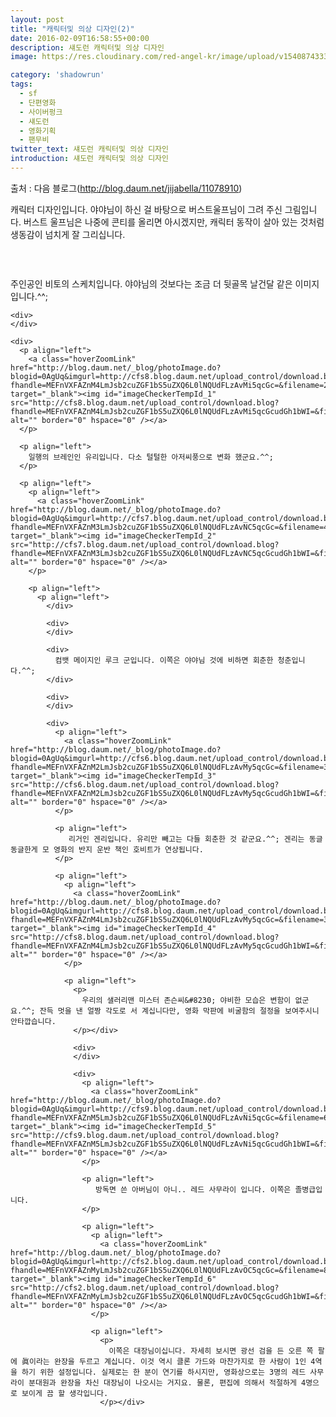 ```yaml
---
layout: post
title: "캐릭터및 의상 디자인(2)"
date: 2016-02-09T16:58:55+00:00
description: 섀도런 캐릭터및 의상 디자인
image: https://res.cloudinary.com/red-angel-kr/image/upload/v1540874333/blog_img/shadowrun.jpg  

category: 'shadowrun'  
tags:
  - sf
  - 단편영화
  - 사이버펑크
  - 섀도런
  - 영화기획
  - 팬무비
twitter_text: 섀도런 캐릭터및 의상 디자인
introduction: 섀도런 캐릭터및 의상 디자인
---
```


출처 : 다음 블로그(<http://blog.daum.net/jijabella/11078910>)

캐릭터 디자인입니다. 야야님이 하신 걸 바탕으로 버스트울프님이 그려 주신 그림입니다. 버스트 울프님은 나중에 콘티를 올리면 아시겠지만, 캐릭터 동작이 살아 있는 것처럼 생동감이 넘치게 잘 그리십니다.

&nbsp;

<div>
  <p align="left">
    <a class="hoverZoomLink" href="http://blog.daum.net/_blog/photoImage.do?blogid=0AgUq&imgurl=http://cfs3.blog.daum.net/upload_control/download.blog?fhandle=MEFnVXFAZnMzLmJsb2cuZGF1bS5uZXQ6L0lNQUdFLzAvOC5qcGc=&filename=8.jpg" target="_blank"><img id="imageCheckerTempId_0" src="http://cfs3.blog.daum.net/upload_control/download.blog?fhandle=MEFnVXFAZnMzLmJsb2cuZGF1bS5uZXQ6L0lNQUdFLzAvOC5qcGcudGh1bWI=&filename=8.jpg" alt="" border="0" hspace="0" /></a>
  </p>
  
  <p align="left">
    <p>
      주인공인 비토의 스케치입니다. 야야님의 것보다는 조금 더 뒷골목 날건달 같은 이미지입니다.^^;
    </p></div> 
    
    <div>
    </div>
    
    <div>
      <p align="left">
        <a class="hoverZoomLink" href="http://blog.daum.net/_blog/photoImage.do?blogid=0AgUq&imgurl=http://cfs8.blog.daum.net/upload_control/download.blog?fhandle=MEFnVXFAZnM4LmJsb2cuZGF1bS5uZXQ6L0lNQUdFLzAvMi5qcGc=&filename=2.jpg" target="_blank"><img id="imageCheckerTempId_1" src="http://cfs8.blog.daum.net/upload_control/download.blog?fhandle=MEFnVXFAZnM4LmJsb2cuZGF1bS5uZXQ6L0lNQUdFLzAvMi5qcGcudGh1bWI=&filename=2.jpg" alt="" border="0" hspace="0" /></a>
      </p>
      
      <p align="left">
        일행의 브레인인 유리입니다. 다소 털털한 아저씨풍으로 변화 했군요.^^;
      </p>
      
      <p align="left">
        <p align="left">
          <a class="hoverZoomLink" href="http://blog.daum.net/_blog/photoImage.do?blogid=0AgUq&imgurl=http://cfs7.blog.daum.net/upload_control/download.blog?fhandle=MEFnVXFAZnM3LmJsb2cuZGF1bS5uZXQ6L0lNQUdFLzAvNC5qcGc=&filename=4.jpg" target="_blank"><img id="imageCheckerTempId_2" src="http://cfs7.blog.daum.net/upload_control/download.blog?fhandle=MEFnVXFAZnM3LmJsb2cuZGF1bS5uZXQ6L0lNQUdFLzAvNC5qcGcudGh1bWI=&filename=4.jpg" alt="" border="0" hspace="0" /></a>
        </p>
        
        <p align="left">
          <p align="left">
            </div> 
            
            <div>
            </div>
            
            <div>
              컴뱃 메이지인 루크 군입니다. 이쪽은 야야님 것에 비하면 회춘한 청춘입니다.^^;
            </div>
            
            <div>
            </div>
            
            <div>
              <p align="left">
                <a class="hoverZoomLink" href="http://blog.daum.net/_blog/photoImage.do?blogid=0AgUq&imgurl=http://cfs6.blog.daum.net/upload_control/download.blog?fhandle=MEFnVXFAZnM2LmJsb2cuZGF1bS5uZXQ6L0lNQUdFLzAvMy5qcGc=&filename=3.jpg" target="_blank"><img id="imageCheckerTempId_3" src="http://cfs6.blog.daum.net/upload_control/download.blog?fhandle=MEFnVXFAZnM2LmJsb2cuZGF1bS5uZXQ6L0lNQUdFLzAvMy5qcGcudGh1bWI=&filename=3.jpg" alt="" border="0" hspace="0" /></a>
              </p>
              
              <p align="left">
                 리거인 겐리입니다. 유리만 빼고는 다들 회춘한 것 같군요.^^; 겐리는 동글 동글한게 모 영화의 반지 운반 책인 호비트가 연상됩니다.
              </p>
              
              <p align="left">
                <p align="left">
                  <a class="hoverZoomLink" href="http://blog.daum.net/_blog/photoImage.do?blogid=0AgUq&imgurl=http://cfs8.blog.daum.net/upload_control/download.blog?fhandle=MEFnVXFAZnM4LmJsb2cuZGF1bS5uZXQ6L0lNQUdFLzAvMy5qcGc=&filename=3.jpg" target="_blank"><img id="imageCheckerTempId_4" src="http://cfs8.blog.daum.net/upload_control/download.blog?fhandle=MEFnVXFAZnM4LmJsb2cuZGF1bS5uZXQ6L0lNQUdFLzAvMy5qcGcudGh1bWI=&filename=3.jpg" alt="" border="0" hspace="0" /></a>
                </p>
                
                <p align="left">
                  <p>
                    우리의 샐러리맨 미스터 존슨씨&#8230; 야비한 모습은 변함이 없군요.^^; 잔득 멋을 낸 얼짱 각도로 서 계십니다만, 영화 막판에 비굴함의 절정을 보여주시니 안타깝습니다.
                  </p></div> 
                  
                  <div>
                  </div>
                  
                  <div>
                    <p align="left">
                      <a class="hoverZoomLink" href="http://blog.daum.net/_blog/photoImage.do?blogid=0AgUq&imgurl=http://cfs9.blog.daum.net/upload_control/download.blog?fhandle=MEFnVXFAZnM5LmJsb2cuZGF1bS5uZXQ6L0lNQUdFLzAvNi5qcGc=&filename=6.jpg" target="_blank"><img id="imageCheckerTempId_5" src="http://cfs9.blog.daum.net/upload_control/download.blog?fhandle=MEFnVXFAZnM5LmJsb2cuZGF1bS5uZXQ6L0lNQUdFLzAvNi5qcGcudGh1bWI=&filename=6.jpg" alt="" border="0" hspace="0" /></a>
                    </p>
                    
                    <p align="left">
                       방독면 쓴 아버님이 아니.. 레드 사무라이 입니다. 이쪽은 졸병급입니다.
                    </p>
                    
                    <p align="left">
                      <p align="left">
                        <a class="hoverZoomLink" href="http://blog.daum.net/_blog/photoImage.do?blogid=0AgUq&imgurl=http://cfs2.blog.daum.net/upload_control/download.blog?fhandle=MEFnVXFAZnMyLmJsb2cuZGF1bS5uZXQ6L0lNQUdFLzAvOC5qcGc=&filename=8.jpg" target="_blank"><img id="imageCheckerTempId_6" src="http://cfs2.blog.daum.net/upload_control/download.blog?fhandle=MEFnVXFAZnMyLmJsb2cuZGF1bS5uZXQ6L0lNQUdFLzAvOC5qcGcudGh1bWI=&filename=8.jpg" alt="" border="0" hspace="0" /></a>
                      </p>
                      
                      <p align="left">
                        <p>
                          이쪽은 대장님이십니다. 자세히 보시면 광선 검을 든 오른 쪽 팔에 眞이라는 완장을 두르고 계십니다. 이것 역시 클론 가드와 마찬가지로 한 사람이 1인 4역을 하기 위한 설정입니다. 실제로는 한 분이 연기를 하시지만, 영화상으로는 3명의 레드 사무라이 분대원과 완장을 차신 대장님이 나오시는 거지요. 물론, 편집에 의해서 적절하게 4명으로 보이게 끔 할 생각입니다.
                        </p></div>